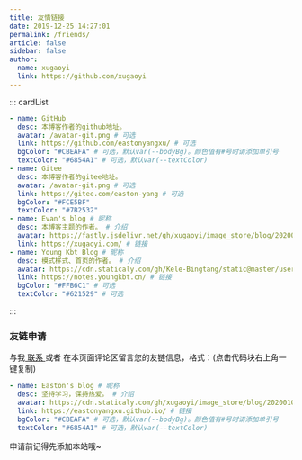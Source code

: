 ```yaml
---
title: 友情链接
date: 2019-12-25 14:27:01
permalink: /friends/
article: false
sidebar: false
author:
  name: xugaoyi
  link: https://github.com/xugaoyi
---
```


<!--
普通卡片列表容器，可用于友情链接、项目推荐、古诗词展示等。
cardList 后面可跟随一个数字表示每行最多显示多少个，选值范围1~4，默认3。在小屏时会根据屏幕宽度减少每行显示数量。
-->

::: cardList

```yaml
- name: GitHub
  desc: 本博客作者的github地址。
  avatar: /avatar-git.png # 可选
  link: https://github.com/eastonyangxu/ # 可选
  bgColor: "#CBEAFA" # 可选，默认var(--bodyBg)。颜色值有#号时请添加单引号
  textColor: "#6854A1" # 可选，默认var(--textColor)
- name: Gitee
  desc: 本博客作者的gitee地址。
  avatar: /avatar-git.png # 可选
  link: https://gitee.com/easton-yang # 可选
  bgColor: "#FCE5BF"
  textColor: "#7B2532"
- name: Evan's blog # 昵称
  desc: 本博客主题的作者。 # 介绍
  avatar: https://fastly.jsdelivr.net/gh/xugaoyi/image_store/blog/20200103123203.jpg # 头像
  link: https://xugaoyi.com/ # 链接
- name: Young Kbt Blog # 昵称
  desc: 模式样式、首页的作者。 # 介绍
  avatar: https://cdn.staticaly.com/gh/Kele-Bingtang/static@master/user/avatar2.png # 头像
  link: https://notes.youngkbt.cn/ # 链接
  bgColor: "#FFB6C1" # 可选
  textColor: "#621529" # 可选
```

:::

### 友链申请

与我[ 联系 ](/about/#联系)或者 在本页面评论区留言您的友链信息，格式：(点击代码块右上角一键复制)

```yaml
- name: Easton's blog # 昵称
  desc: 坚持学习，保持热爱。 # 介绍
  avatar: https://cdn.staticaly.com/gh/xugaoyi/image_store/blog/20200103123203.jpg # 头像
  link: https://eastonyangxu.github.io/ # 链接
  bgColor: "#CBEAFA" # 可选，默认var(--bodyBg)。颜色值有#号时请添加单引号
  textColor: "#6854A1" # 可选，默认var(--textColor)
```

申请前记得先添加本站哦~
